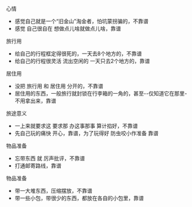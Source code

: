 
心情
- 感觉自己就是一个“旧金山”淘金者，怕坑蒙拐骗的，不靠谱
- 感觉 自己很自在 想做点儿啥就做点儿啥，靠谱

旅行用
- 给自己的行程框定得很死的，一天去8个地方的，不靠谱
- 给自己的行程很灵活 流出空闲的 一天只去2个地方的，靠谱

居住用
- 没把 旅行用 和 居住用 分开的，不靠谱
- 居住用的东西，一般旅行就封锁在行李箱的一角的，甚至--仅知道它在那里-不用拿出来，靠谱

旅途意义
- 一上来就要求这 要求那 办这事那事 算计掐好，不靠谱
- 先自己玩的痛快 开心，靠谱，为了玩得好 防虫咬小作准备 靠谱

物品准备
- 忘带东西 就 厉声批评，不靠谱
- 打通邮寄路线，靠谱

物品准备
- 带一大堆东西，压缩摆放，不靠谱
- 带一些小包，带很少的东西，都放在各自的小包里，靠谱



